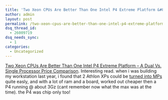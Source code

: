 ```yaml
---
title: 'Two Xeon CPUs Are Better Than One Intel P4 Extreme Platform &#8211; A Dual Vs. Single Processor Price Comparison'
author: admin
layout: post
permalink: /two-xeon-cpus-are-better-than-one-intel-p4-extreme-platform-a-dual-vs-single-processor-price-comparison/
dsq_thread_id:
  - 26009719
dsq_needs_sync:
  - 1
categories:
  - Uncategorized
---
```

[Two Xeon CPUs Are Better Than One Intel P4 Extreme Platform &#8211; A Dual Vs. Single Processor Price Comparison][1]. Interesting read. when i was building my workstation last year, i found that 2 Athlon XPs could be [turned into MPs][2] quite easly, and with a lot of ram and a board, worked out cheaper then a P4 running @ about 3Gz (cant remember now what the max was at the time). the P4 was chip only too!

 [1]: http://www6.tomshardware.com/motherboard/20040514/index.html
 [2]: http://blog.lotas-smartman.net/archives/2003/06/16/369/more-on-the-dual-athlons/